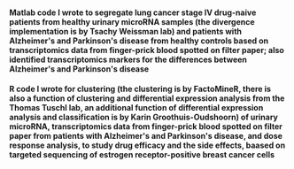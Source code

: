 #### Matlab code I wrote to segregate lung cancer stage IV drug-naive patients from healthy urinary microRNA samples (the divergence implementation is by Tsachy Weissman lab) and patients with Alzheimer's and Parkinson's disease from healthy controls based on transcriptomics data from finger-prick blood spotted on filter paper; also identified transcriptomics markers for the differences between Alzheimer's and Parkinson's disease

#### R code I wrote for clustering (the clustering is by FactoMineR, there is also a function of clustering and differential expression analysis from the Thomas Tuschl lab, an additional function of differential expression analysis and classification is by Karin Groothuis-Oudshoorn) of urinary microRNA, transcriptomics data from finger-prick blood spotted on filter paper from patients with Alzheimer's and Parkinson's disease, and dose response analysis, to study drug efficacy and the side effects, baased on targeted sequencing of estrogen receptor-positive breast cancer cells
